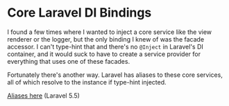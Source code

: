# Core Laravel DI Bindings

I found a few times where I wanted to inject a core service like the view renderer or the logger, but the only binding I knew of was the facade accessor. I can't type-hint that and there's no `@Inject` in Laravel's DI container, and it would suck to have to create a service provider for everything that uses one of these facades.

Fortunately there's another way. Laravel has aliases to these core services, all of which resolve to the instance if type-hint injected.

[Aliases here](https://github.com/laravel/framework/blob/5.5/src/Illuminate/Foundation/Application.php#L1109) (Laravel 5.5)
